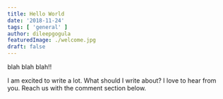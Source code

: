 ```yaml
---
title: Hello World
date: '2018-11-24'
tags: [ 'general' ]
author: dileepgogula
featuredImage: ./welcome.jpg
draft: false
---
```


blah blah blah!!

I am excited to write a lot. What should I write about?
I love to hear from you. Reach us with the comment section below.

